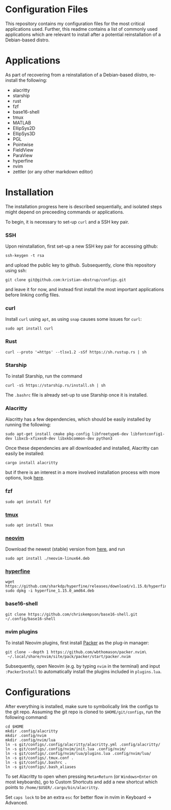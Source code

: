# Configuration Files
This repository contains my configuration files for the most critical applications used. Further, this readme contains a list of commonly used applications which are relevant to install after a potential reinstallation of a Debian-based distro.

# Applications
As part of recovering from a reinstallation of a Debian-based diistro, re-install the following:
- alacritty
- starship
- rust
- fzf
- base16-shell
- tmux
- MATLAB
- EllipSys2D
- EllipSys3D
- PGL
- Pointwise
- FieldView
- ParaView
- hyperfine
- nvim
- zettler (or any other markdown editor)

# Installation
The installation progress here is described sequentially, and isolated steps might depend on preceeding commands or applications.

To begin, it is necessary to set-up `curl` and a SSH key pair.

### SSH
Upon reinstallation, first set-up a new SSH key pair for accessing github:
``` 
ssh-keygen -t rsa
```
and upload the public key to github. Subsequently, clone this repository using ssh:
```
git clone git@github.com:kristian-ebstrup/configs.git
```
and leave it for now, and instead first install the most important applications before linking config files.

### curl
Install `curl` using `apt`, as using `snap` causes some issues for `curl`:
```
sudo apt install curl
```

### Rust
```
curl --proto '=https' --tlsv1.2 -sSf https://sh.rustup.rs | sh
```

### Starship
To install Starship, run the command
```
curl -sS https://starship.rs/install.sh | sh
```
The `.bashrc` file is already set-up to use Starship once it is installed.

### Alacritty
Alacritty has a few dependencies, which should be easily installed by running the following:
```
sudo apt-get install cmake pkg-config libfreetype6-dev libfontconfig1-dev libxcb-xfixes0-dev libxkbcommon-dev python3
```

Once these dependencies are all downloaded and installed, Alacritty can easily be installed:
```
cargo install alacritty
```
but if there is an interest in a more involved installation process with more options, look [here](https://github.com/alacritty/alacritty/blob/master/INSTALL.md).

### fzf
`sudo apt install fzf`


### [tmux](https://github.com/tmux/tmux/wiki)
`sudo apt install tmux`

### [neovim](https://github.com/neovim/neovim)
Download the newest (stable) version from [here](https://github.com/neovim/neovim/releases/tag/stable), and run
```
sudo apt install ./neovim-linux64.deb
```

### [hyperfine](https://github.com/sharkdp/hyperfine)

```
wget https://github.com/sharkdp/hyperfine/releases/download/v1.15.0/hyperfine_1.15.0_amd64.deb
sudo dpkg -i hyperfine_1.15.0_amd64.deb
```

### base16-shell
```
git clone https://github.com/chriskempson/base16-shell.git ~/.config/base16-shell
``` 


### nvim plugins
To install Neovim plugins, first install [Packer](https://github.com/wbthomason/packer.nvim) as the plug-in manager:
```
git clone --depth 1 https://github.com/wbthomason/packer.nvim\
 ~/.local/share/nvim/site/pack/packer/start/packer.nvim
```
Subsequently, open Neovim (e.g. by typing `nvim` in the terminal) and input `:PackerInstall` to automatically install the plugins included in `plugins.lua`.

# Configurations
After everything is installed, make sure to symbolically link the configs to the git repo. Assuming the git repo is cloned to `$HOME/git/configs`, run the following command:
```
cd $HOME
mkdir .config/alacritty
mkdir .config/nvim
mkdir .config/nvim/lua
ln -s git/configs/.config/alacritty/alacritty.yml .config/alacritty/
ln -s git/configs/.config/nvim/init.lua .config/nvim/
ln -s git/configs/.config/nvim/lua/plugins.lua .config/nvim/lua/
ln -s git/configs/.tmux.conf .
ln -s git/configs/.bashrc .
ln -s git/configs/.bash_aliases
```

To set Alacritty to open when pressing `Meta+Return` (or `Windows+Enter` on most keyboards), go to Custom Shortcuts and add a new shortcut which points to `/home/$USER/.cargo/bin/alacritty`.

Set `caps lock` to be an extra `esc` for better flow in nvim in Keyboard -> Advanced.
